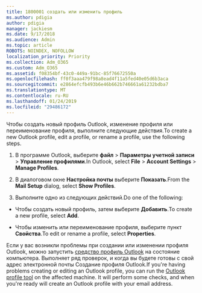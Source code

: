 ```yaml
---
title: 1800001 создать или изменить профиль
ms.author: pdigia
author: pdigia
manager: jackiesm
ms.date: 9/17/2018
ms.audience: Admin
ms.topic: article
ROBOTS: NOINDEX, NOFOLLOW
localization_priority: Priority
ms.collection: Adm_O365
ms.custom: Adm_O365
ms.assetid: f08354bf-43c0-449a-91bc-85f76672550a
ms.openlocfilehash: ff0f3aaa479f98a8ead4f11a5fed40e05d6b3aca
ms.sourcegitcommit: e2864efcfb493b6e46b662b746661a61232bdba7
ms.translationtype: MT
ms.contentlocale: ru-RU
ms.lasthandoff: 01/24/2019
ms.locfileid: "29486172"
---
```

<span data-ttu-id="abba5-102">Чтобы создать новый профиль Outlook, изменение профиля или переименование профиля, выполните следующие действия.</span><span class="sxs-lookup"><span data-stu-id="abba5-102">To create a new Outlook profile, edit a profile, or rename a profile, use the following steps.</span></span>
  
1. <span data-ttu-id="abba5-103">В программе Outlook, выберите **файл** \> **Параметры учетной записи** \> **Управление профилями**.</span><span class="sxs-lookup"><span data-stu-id="abba5-103">In Outlook, select **File** \> **Account Settings** \> **Manage Profiles**.</span></span>
    
2. <span data-ttu-id="abba5-104">В диалоговом окне **Настройка почты** выберите **Показать**.</span><span class="sxs-lookup"><span data-stu-id="abba5-104">From the **Mail Setup** dialog, select **Show Profiles**.</span></span>
    
3. <span data-ttu-id="abba5-105">Выполните одно из следующих действий.</span><span class="sxs-lookup"><span data-stu-id="abba5-105">Do one of the following:</span></span>
    
  - <span data-ttu-id="abba5-106">Чтобы создать новый профиль, затем выберите **Добавить**.</span><span class="sxs-lookup"><span data-stu-id="abba5-106">To create a new profile, select **Add**.</span></span>
    
  - <span data-ttu-id="abba5-107">Чтобы изменить или переименование профиля, выберите пункт **Свойства**.</span><span class="sxs-lookup"><span data-stu-id="abba5-107">To edit or rename a profile, select **Properties**.</span></span>
    
<span data-ttu-id="abba5-p101">Если у вас возникли проблемы при создании или изменении профиля Outlook, можно запустить [средство профиль Outlook](https://aka.ms/SaRA-OutlookSetupProfile) на состояние компьютера. Выполняет ряд проверок, и когда вы будете готовы с свой адрес электронной почты Создание профиля Outlook.</span><span class="sxs-lookup"><span data-stu-id="abba5-p101">If you're having problems creating or editing an Outlook profile, you can run the [Outlook profile tool](https://aka.ms/SaRA-OutlookSetupProfile) on the affected machine. It will perform some checks, and when you're ready will create an Outlook profile with your email address.</span></span> 
  

